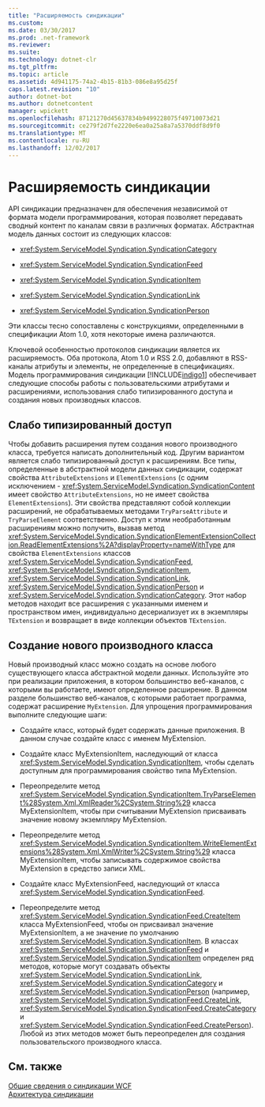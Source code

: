```yaml
---
title: "Расширяемость синдикации"
ms.custom: 
ms.date: 03/30/2017
ms.prod: .net-framework
ms.reviewer: 
ms.suite: 
ms.technology: dotnet-clr
ms.tgt_pltfrm: 
ms.topic: article
ms.assetid: 4d941175-74a2-4b15-81b3-086e8a95d25f
caps.latest.revision: "10"
author: dotnet-bot
ms.author: dotnetcontent
manager: wpickett
ms.openlocfilehash: 87121270d45637834b9499228075f49710073d21
ms.sourcegitcommit: ce279f2d7fe2220e6ea0a25a8a7a5370ddf8d9f0
ms.translationtype: MT
ms.contentlocale: ru-RU
ms.lasthandoff: 12/02/2017
---
```

# <a name="syndication-extensibility"></a>Расширяемость синдикации
API синдикации предназначен для обеспечения независимой от формата модели программирования, которая позволяет передавать сводный контент по каналам связи в различных форматах. Абстрактная модель данных состоит из следующих классов:  
  
-   <xref:System.ServiceModel.Syndication.SyndicationCategory>  
  
-   <xref:System.ServiceModel.Syndication.SyndicationFeed>  
  
-   <xref:System.ServiceModel.Syndication.SyndicationItem>  
  
-   <xref:System.ServiceModel.Syndication.SyndicationLink>  
  
-   <xref:System.ServiceModel.Syndication.SyndicationPerson>  
  
 Эти классы тесно сопоставлены с конструкциями, определенными в спецификации Atom 1.0, хотя некоторые имена различаются.  
  
 Ключевой особенностью протоколов синдикации является их расширяемость. Оба протокола, Atom 1.0 и RSS 2.0, добавляют в RSS-каналы атрибуты и элементы, не определенные в спецификациях. Модель программирования синдикации [!INCLUDE[indigo1](../../../../includes/indigo1-md.md)] обеспечивает следующие способы работы с пользовательскими атрибутами и расширениями, использования слабо типизированного доступа и создания новых производных классов.  
  
## <a name="loosely-typed-access"></a>Слабо типизированный доступ  
 Чтобы добавить расширения путем создания нового производного класса, требуется написать дополнительный код. Другим вариантом является слабо типизированный доступ к расширениям. Все типы, определенные в абстрактной модели данных синдикации, содержат свойства `AttributeExtensions` и `ElementExtensions` (с одним исключением - <xref:System.ServiceModel.Syndication.SyndicationContent> имеет свойство `AttributeExtensions`, но не имеет свойства `ElementExtensions`). Эти свойства представляют собой коллекции расширений, не обрабатываемых методами `TryParseAttribute` и `TryParseElement` соответственно. Доступ к этим необработанным расширениям можно получить, вызвав метод <xref:System.ServiceModel.Syndication.SyndicationElementExtensionCollection.ReadElementExtensions%2A?displayProperty=nameWithType> для свойства `ElementExtensions` классов <xref:System.ServiceModel.Syndication.SyndicationFeed>, <xref:System.ServiceModel.Syndication.SyndicationItem>, <xref:System.ServiceModel.Syndication.SyndicationLink>, <xref:System.ServiceModel.Syndication.SyndicationPerson> и <xref:System.ServiceModel.Syndication.SyndicationCategory>. Этот набор методов находит все расширения с указанными именем и пространством имен, индивидуально десериализует их в экземпляры `TExtension` и возвращает в виде коллекции объектов `TExtension`.  
  
## <a name="deriving-a-new-class"></a>Создание нового производного класса  
 Новый производный класс можно создать на основе любого существующего класса абстрактной модели данных. Используйте это при реализации приложения, в котором большинство веб-каналов, с которыми вы работаете, имеют определенное расширение. В данном разделе большинство веб-каналов, с которыми работает программа, содержат расширение `MyExtension`. Для упрощения программирования выполните следующие шаги:  
  
-   Создайте класс, который будет содержать данные приложения. В данном случае создайте класс с именем MyExtension.  
  
-   Создайте класс MyExtensionItem, наследующий от класса <xref:System.ServiceModel.Syndication.SyndicationItem>, чтобы сделать доступным для программирования свойство типа MyExtension.  
  
-   Переопределите метод <xref:System.ServiceModel.Syndication.SyndicationItem.TryParseElement%28System.Xml.XmlReader%2CSystem.String%29> класса MyExtensionItem, чтобы при считывании MyExtension присваивать значение новому экземпляру MyExtension.  
  
-   Переопределите метод <xref:System.ServiceModel.Syndication.SyndicationItem.WriteElementExtensions%28System.Xml.XmlWriter%2CSystem.String%29> класса MyExtensionItem, чтобы записывать содержимое свойства MyExtension в средство записи XML.  
  
-   Создайте класс MyExtensionFeed, наследующий от класса <xref:System.ServiceModel.Syndication.SyndicationFeed>.  
  
-   Переопределите метод <xref:System.ServiceModel.Syndication.SyndicationFeed.CreateItem> класса MyExtensionFeed, чтобы он присваивал значение MyExtensionItem, а не значение по умолчанию <xref:System.ServiceModel.Syndication.SyndicationItem>. В классах <xref:System.ServiceModel.Syndication.SyndicationFeed> и <xref:System.ServiceModel.Syndication.SyndicationItem> определен ряд методов, которые могут создавать объекты <xref:System.ServiceModel.Syndication.SyndicationLink>, <xref:System.ServiceModel.Syndication.SyndicationCategory> и <xref:System.ServiceModel.Syndication.SyndicationPerson> (например, <xref:System.ServiceModel.Syndication.SyndicationFeed.CreateLink>, <xref:System.ServiceModel.Syndication.SyndicationFeed.CreateCategory> и <xref:System.ServiceModel.Syndication.SyndicationFeed.CreatePerson>). Любой из этих методов может быть переопределен для создания пользовательского производного класса.  
  
## <a name="see-also"></a>См. также  
 [Общие сведения о синдикации WCF](../../../../docs/framework/wcf/feature-details/wcf-syndication-overview.md)  
 [Архитектура синдикации](../../../../docs/framework/wcf/feature-details/architecture-of-syndication.md)
